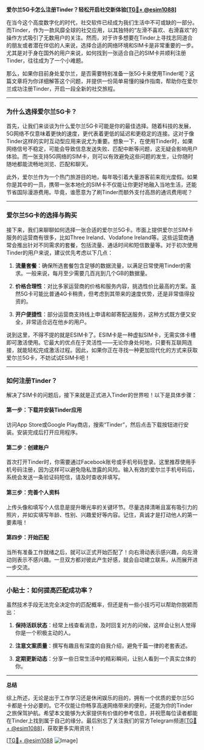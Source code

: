 **爱尔兰5G卡怎么注册Tinder？轻松开启社交新体验[[TG💪+ @esim1088](https://t.me/s/esim1088)]**

在当今这个高度数字化的时代，社交软件已经成为我们生活中不可或缺的一部分。而Tinder，作为一款风靡全球的社交应用，以其独特的“左滑不喜欢、右滑喜欢”的操作方式吸引了无数用户的关注。然而，对于许多想要在Tinder上寻找志同道合的朋友或者潜在伴侣的人来说，选择合适的网络环境和SIM卡是非常重要的一步。尤其是对于身在国外的用户来说，如何找到一张适合自己的SIM卡并顺利注册Tinder，往往成为了一个小难题。

那么，如果你目前身处爱尔兰，是否需要特别准备一张5G卡来使用Tinder呢？这篇文章将为你详细解答这个问题，并提供一份简单易懂的操作指南，帮助你在爱尔兰成功注册Tinder，开启一段全新的社交旅程。

---

### 为什么选择爱尔兰5G卡？

首先，让我们来谈谈为什么爱尔兰5G卡可能是你的最佳选择。随着科技的发展，5G网络不仅意味着更快的速度，更代表着更低的延迟和更稳定的连接。这对于像Tinder这样的实时互动型应用来说尤为重要。想象一下，在使用Tinder时，如果网络信号不稳定，可能会导致信息发送失败、匹配中断等问题，这无疑会影响用户体验。而一张支持5G网络的SIM卡，则可以有效避免这些问题的发生，让你随时随地都能流畅地浏览、匹配和聊天。

此外，爱尔兰作为一个热门旅游目的地，每年吸引着大量游客前来观光度假。如果你是其中的一员，携带一张本地化的SIM卡不仅能让你更好地融入当地生活，还能节省国际漫游费用。毕竟，谁愿意为了刷Tinder而额外支付高昂的通讯费用呢？

---

### 爱尔兰5G卡的选择与购买

接下来，我们来聊聊如何选择一张合适的爱尔兰5G卡。市面上提供爱尔兰SIM卡服务的运营商有很多，比如Three Ireland、Vodafone Ireland等。这些运营商通常会推出针对不同需求的套餐，包括流量、通话时间和短信数量等。对于初次使用Tinder的用户来说，建议优先考虑以下几点：

1. **流量套餐**：确保所选套餐包含足够的数据流量，以满足日常使用Tinder的需求。一般来说，每月至少需要几百兆到几个GB的数据量。
   
2. **价格合理性**：对比多家运营商的价格和服务内容，挑选性价比最高的方案。虽然5G卡可能比普通4G卡稍贵，但考虑到其带来的速度优势，还是非常值得投资的。

3. **开户便捷性**：部分运营商支持线上申请和邮寄配送服务，这种方式既方便又安全，非常适合远在他乡的用户。

说到这里，不得不提的就是ESIM卡了。ESIM卡是一种虚拟SIM卡，无需实体卡槽即可激活使用。它最大的优点在于灵活性——无论你身处何地，只要有互联网连接，就能轻松完成激活过程。因此，如果你正在寻找一种更加现代化的方式来获取爱尔兰5G卡，不妨试试ESIM卡吧！

---

### 如何注册Tinder？

解决了SIM卡的问题后，接下来就是正式进入Tinder的世界啦！以下是具体步骤：

#### 第一步：下载并安装Tinder应用
访问App Store或Google Play商店，搜索“Tinder”，然后点击下载按钮进行安装。安装完成后打开应用程序。

#### 第二步：创建账户
首次打开Tinder时，你需要通过Facebook账号或手机号码登录。这里推荐使用手机号码注册，因为这样可以避免隐私泄露的风险。输入有效的爱尔兰手机号码后，系统会发送一条验证码短信，请及时查收并填写。

#### 第三步：完善个人资料
上传头像和填写个人信息是提升曝光率的关键环节。尽量选择清晰且富有吸引力的照片，并如实填写年龄、性别、兴趣爱好等内容。记住，真诚才是打动他人的第一要素哦！

#### 第四步：开始匹配
当所有准备工作就绪之后，就可以正式开始匹配了！向右滑动表示感兴趣，向左滑动则表示不感兴趣。一旦双方都对彼此产生好感，就会自动建立联系，从而展开进一步交流。

---

### 小贴士：如何提高匹配成功率？

虽然技术手段无法完全决定你的匹配概率，但还是有一些小技巧可以帮助你脱颖而出：

1. **保持活跃状态**：经常上线查看消息，及时回复对方的问候，这样会让别人觉得你是一个积极主动的人。
   
2. **注意文案质量**：撰写有趣且有深度的自我介绍，避免千篇一律的老套表述。
   
3. **定期更新动态**：分享一些日常生活中的精彩瞬间，让别人看到一个真实立体的你。

---

**总结**

综上所述，无论是出于工作学习还是休闲娱乐的目的，拥有一个优质的爱尔兰5G卡都是十分必要的。它不仅能让你畅享高速网络带来的便利，还能为你的Tinder之旅保驾护航。希望本文能够为大家提供有价值的参考信息，并祝愿每位读者都能在Tinder上找到属于自己的缘分。最后别忘了关注我们的官方Telegram频道[[TG💪+ @esim1088](https://t.me/s/esim1088)]，获取更多实用资讯！

[[TG💪+ @esim1088](https://t.me/s/esim1088) ![Image](https://i.postimg.cc/4NQfJmqS/Snipaste-2025-05-13-00-14-12.png)]